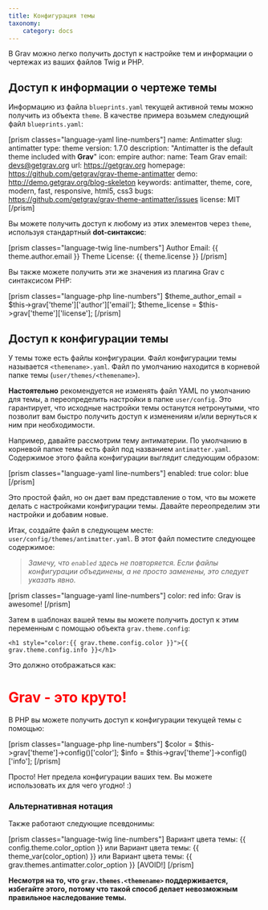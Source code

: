 ```yaml
---
title: Конфигурация темы
taxonomy:
    category: docs
---
```


В Grav можно легко получить доступ к настройке тем и информации о чертежах из ваших файлов Twig и PHP.

## Доступ к информации о чертеже темы

Информацию из файла `blueprints.yaml` текущей активной темы можно получить из объекта `theme`. В качестве примера возьмем следующий файл `blueprints.yaml`:

[prism classes="language-yaml line-numbers"]
name: Antimatter
slug: antimatter
type: theme
version: 1.7.0
description: "Antimatter is the default theme included with **Grav**"
icon: empire
author:
  name: Team Grav
  email: devs@getgrav.org
  url: https://getgrav.org
homepage: https://github.com/getgrav/grav-theme-antimatter
demo: http://demo.getgrav.org/blog-skeleton
keywords: antimatter, theme, core, modern, fast, responsive, html5, css3
bugs: https://github.com/getgrav/grav-theme-antimatter/issues
license: MIT
[/prism]

Вы можете получить доступ к любому из этих элементов через `theme`, используя стандартный **dot-синтаксис**:

[prism classes="language-twig line-numbers"]
Author Email: {{ theme.author.email }}
Theme License: {{ theme.license }}
[/prism]

Вы также можете получить эти же значения из плагина Grav с синтаксисом PHP:

[prism classes="language-php line-numbers"]
$theme_author_email = $this->grav['theme']['author']['email'];
$theme_license = $this->grav['theme']['license'];
[/prism]

## Доступ к конфигурации темы

У темы тоже есть файлы конфигурации. Файл конфигурации темы называется `<themename>.yaml`. Файл по умолчанию находится в корневой папке темы (`user/themes/<themename>`).

**Настоятельно** рекомендуется не изменять файл YAML по умолчанию для темы, а переопределить настройки в папке `user/config`. Это гарантирует, что исходные настройки темы останутся нетронутыми, что позволит вам быстро получить доступ к изменениям и/или вернуться к ним при необходимости.

Например, давайте рассмотрим тему антиматерии. По умолчанию в корневой папке темы есть файл под названием `antimatter.yaml`. Содержимое этого файла конфигурации выглядит следующим образом:

[prism classes="language-yaml line-numbers"]
enabled: true
color: blue
[/prism]

Это простой файл, но он дает вам представление о том, что вы можете делать с настройками конфигурации темы. Давайте переопределим эти настройки и добавим новые.

Итак, создайте файл в следующем месте: `user/config/themes/antimatter.yaml`. В этот файл поместите следующее содержимое:

> *Замечу, что `enabled` здесь не повторяется. Если файлы конфигурации объединены, а не просто заменены, это следует указать явно.*

[prism classes="language-yaml line-numbers"]
color: red
info: Grav is awesome!
[/prism]

Затем в шаблонах вашей темы вы можете получить доступ к этим переменным с помощью объекта `grav.theme.config`:

```
<h1 style="color:{{ grav.theme.config.color }}">{{ grav.theme.config.info }}</h1>
```

Это должно отображаться как:

<h1 style="color:red">Grav - это круто!</h1>

В PHP вы можете получить доступ к конфигурации текущей темы с помощью:

[prism classes="language-php line-numbers"]
$color = $this->grav['theme']->config()['color'];
$info = $this->grav['theme']->config()['info'];
[/prism]

Просто! Нет предела конфигурации ваших тем. Вы можете использовать их для чего угодно! :)

### Альтернативная нотация

Также работают следующие псевдонимы:

[prism classes="language-twig line-numbers"]
Вариант цвета темы: {{ config.theme.color_option }}
   или
Вариант цвета темы: {{ theme_var(color_option) }}
   или
Вариант цвета темы: {{ grav.themes.antimatter.color_option }} [AVOID!]
[/prism]

**Несмотря на то, что `grav.themes.<themename>` поддерживается, избегайте этого, потому что такой способ делает невозможным правильное наследование темы.**
